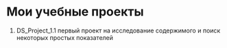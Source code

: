 # Мои учебные проекты
1. DS_Project_1.1 первый проект на исследование содержимого и поиск некоторых простых показателей
